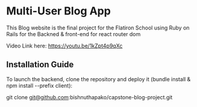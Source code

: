 # Multi-User Blog App

This Blog website is the final project for the Flatiron School using Ruby on Rails for the Backned & front-end for react router dom

Video Link here: https://youtu.be/1kZpt4p9qXc

## Installation Guide

To launch the backend, clone the repository and deploy it (bundle install & npm install --prefix client):

git clone git@github.com:bishnuthapako/capstone-blog-project.git

